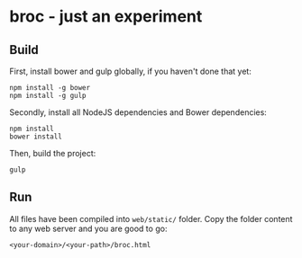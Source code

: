 # broc - just an experiment

## Build

First, install bower and gulp globally, if you haven't done that yet:

```
npm install -g bower
npm install -g gulp
```

Secondly, install all NodeJS dependencies and Bower dependencies:

```
npm install
bower install
```

Then, build the project:

```
gulp
```

## Run

All files have been compiled into `web/static/` folder. Copy the folder content to any web server and you are good to go:

```
<your-domain>/<your-path>/broc.html
```
